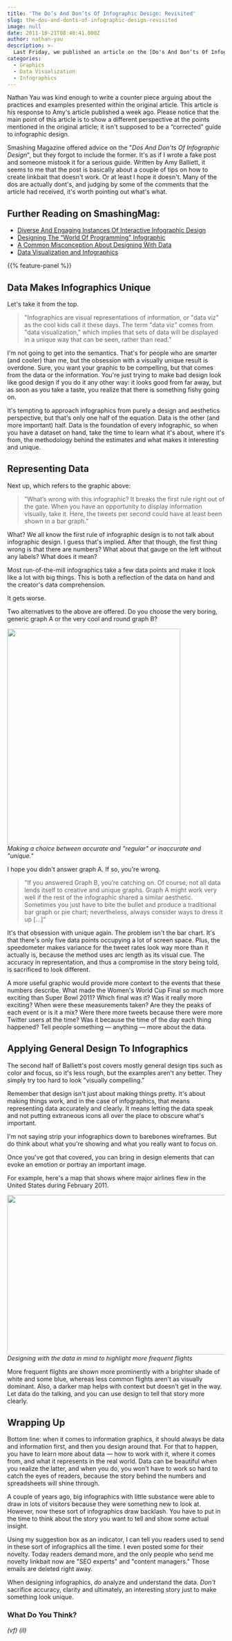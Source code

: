 ```yaml
---
title: 'The Do’s And Don’ts Of Infographic Design: Revisited'
slug: the-dos-and-donts-of-infographic-design-revisited
image: null
date: 2011-10-21T08:40:41.000Z
author: nathan-yau
description: >-
  Last Friday, we published an article on the [Do's And Don’ts Of Infographic Design](https://www.smashingmagazine.com/2011/10/14/the-dos-and-donts-of-infographic-design/) written by Amy Balliett which raised quite a discussion within the design community. Some readers agreed, some readers found examples contradictory, and some readers felt that there were some problems with the article which should be addressed in a further article.
categories:
  - Graphics
  - Data Visualization
  - Infographics
---
```


Nathan Yau was kind enough to write a counter piece arguing about the practices and examples presented within the original article. This article is his response to Amy's article published a week ago. Please notice that the main point of this article is to show a different perspective at the points mentioned in the original article; it isn't supposed to be a “corrected" guide to infographic design.

Smashing Magazine offered advice on the "<em>Dos And Don'ts Of Infographic Design</em>", but they forgot to include the former. It's as if I wrote a fake post and someone mistook it for a serious guide. Written by Amy Balliett, it seems to me that the post is basically about a couple of tips on how to create linkbait that doesn't work. Or at least I hope it doesn't. Many of the dos are actually dont's, and judging by some of the comments that the article had received, it's worth pointing out what's what.</p>

## <span class="rh">Further Reading</span> on SmashingMag:

*   [Diverse And Engaging Instances Of Interactive Infographic Design](https://www.smashingmagazine.com/2016/03/interactive-infographic-design/)
*   [Designing The “World Of Programming” Infographic](https://www.smashingmagazine.com/2010/06/designing-the-world-of-programming-infographic/)
*   [A Common Misconception About Designing With Data](https://www.smashingmagazine.com/2013/07/common-misconception-designing-data/)
*   [Data Visualization and Infographics](https://www.smashingmagazine.com/2008/01/monday-inspiration-data-visualization-and-infographics/)

{{% feature-panel %}}

## Data Makes Infographics Unique

Let's take it from the top.
<blockquote>"Infographics are visual representations of information, or "data viz" as the cool kids call it these days. The term "data viz" comes from "data visualization," which implies that sets of data will be displayed in a unique way that can be seen, rather than read."</blockquote>

I'm not going to get into the semantics. That's for people who are smarter (and cooler) than me, but the obsession with a visually unique result is overdone. Sure, you want your graphic to be compelling, but that comes from the data or the information. You're just trying to make bad design look like good design if you do it any other way: it looks good from far away, but as soon as you take a taste, you realize that there is something fishy going on.

It's tempting to approach infographics from purely a design and aesthetics perspective, but that's only one half of the equation. Data is the other (and more important) half. Data is the foundation of every infographic, so when you have a dataset on hand, take the time to learn what it's about, where it's from, the methodology behind the estimates and what makes it interesting and unique.</p>

## Representing Data

Next up, which refers to the graphic above:
<blockquote>"What’s wrong with this infographic? It breaks the first rule right out of the gate. When you have an opportunity to display information visually, take it. Here, the tweets per second could have at least been shown in a bar graph."</blockquote>

What? We all know the first rule of infographic design is to not talk about infographic design. I guess that's implied. After that though, the first thing wrong is that there are numbers? What about that gauge on the left without any labels? What does it mean?

Most run-of-the-mill infographics take a few data points and make it look like a lot with big things. This is both a reflection of the data on hand and the creator's data comprehension.

It gets worse.

Two alternatives to the above are offered. Do you choose the very boring, generic graph A or the very cool and round graph B?

<img loading="lazy" decoding="async" loading="lazy" decoding="async" class="117674" title="Tweet-o-meter rockstar" src="https://archive.smashing.media/assets/344dbf88-fdf9-42bb-adb4-46f01eedd629/8af992be-4246-4fbe-bdf5-d1d597b5dcf1/tweet-o-meter-rockstar.gif" alt="" width="401" height="500" /><br>
<em>Making a choice between accurate and "regular" or inaccurate and "unique."</em>

I hope you didn't answer graph A. If so, you're wrong.
<blockquote>"If you answered Graph B, you’re catching on. Of course, not all data lends itself to creative and unique graphs. Graph A might work very well if the rest of the infographic shared a similar aesthetic. Sometimes you just have to bite the bullet and produce a traditional bar graph or pie chart; nevertheless, always consider ways to dress it up [...]"</blockquote>

It's that obsession with unique again. The problem isn't the bar chart. It's that there's only five data points occupying a lot of screen space. Plus, the speedometer makes variance for the tweet rates look way more than it actually is, because the method uses arc length as its visual cue. The accuracy in representation, and thus a compromise in the story being told, is sacrificed to look different.

A more useful graphic would provide more context to the events that these numbers describe. What made the Women's World Cup Final so much more exciting than Super Bowl 2011? Which final was it? Was it really more exciting? When were these measurements taken? Are they the peaks of each event or is it a mix? Were there more tweets because there were more Twitter users at the time? Was it because the time of the day each thing happened? Tell people something — anything — more about the data.</p>

## Applying General Design To Infographics

The second half of Balliett's post covers mostly general design tips such as color and focus, so it's less rough, but the examples aren't any better. They simply try too hard to look "visually compelling."

Remember that design isn't just about making things pretty. It's about making things work, and in the case of infographics, that means representing data accurately and clearly. It means letting the data speak and not putting extraneous icons all over the place to obscure what's important.

I'm not saying strip your infographics down to barebones wireframes. But do think about what you're showing and what you really want to focus on.

Once you've got that covered, you can bring in design elements that can evoke an emotion or portray an important image.

For example, here's a map that shows where major airlines flew in the United States during February 2011.

<a href="https://flowingdata.com/2011/05/05/where-do-major-airlines-fly-in-the-united-states/"><img loading="lazy" decoding="async" loading="lazy" decoding="async" class="117676" title="all-flights" src="https://archive.smashing.media/assets/344dbf88-fdf9-42bb-adb4-46f01eedd629/c5a6efe6-a89a-4f9f-b1fe-f8a07561088b/all-flights.png" alt="" width="550" height="369" /></a><br>
<em>Designing with the data in mind to highlight more frequent flights</em>

More frequent flights are shown more prominently with a brighter shade of white and some blue, whereas less common flights aren't as visually dominant. Also, a darker map helps with context but doesn't get in the way. Let data do the talking, and you can use design to tell that story more clearly.</p>

## Wrapping Up

Bottom line: when it comes to information graphics, it should always be data and information first, and then you design around that. For that to happen, you have to learn more about data — how to work with it, where it comes from, and what it represents in the real world. Data can be beautiful when you realize the latter, and when you do, you won't have to work so hard to catch the eyes of readers, because the story behind the numbers and spreadsheets will shine through.

A couple of years ago, big infographics with little substance were able to draw in lots of visitors because they were something new to look at. However, now these sort of infographics draw backlash. You have to put in the time to think about the story you want to tell and show some actual insight.

Using my suggestion box as an indicator, I can tell you readers used to send in these sort of infographics all the time. I even posted some for their novelty. Today readers demand more, and the only people who send me novelty linkbait now are "SEO experts" and "content managers." Those emails are deleted right away.

When designing infographics, <em>do</em> analyze and understand the data. <em>Don't</em> sacrifice accuracy, clarity and ultimately, an interesting story just to make something look unique.</p>

### What Do You Think?

<em>(vf) (il)</em>

